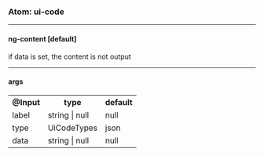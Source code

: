 

### Atom: ui-code

----

#### ng-content [default] 

if data is set, the content is not output

----

#### args

<table>
<tr>
  <th>@Input</th>
  <th>type</th>
  <th>default</th>
</tr>
<tr>
  <td>label</td>
  <td>string | null</td>
  <td>null</td>
</tr>
<tr>
  <td>type</td>
  <td>UiCodeTypes</td>
  <td>json</td>
</tr>
<tr>
  <td>data</td>
  <td>string | null</td>
  <td>null</td>
</tr>
</table>
